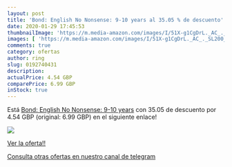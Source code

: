 ```yaml
---
layout: post
title: 'Bond: English No Nonsense: 9-10 years al 35.05 % de descuento'
date: 2020-01-29 17:45:53
thumbnailImage: 'https://m.media-amazon.com/images/I/51X-g1CgDrL._AC_._SL200_.jpg'
images: [ 'https://m.media-amazon.com/images/I/51X-g1CgDrL._AC_._SL200_.jpg' ]
comments: true
category: ofertas
author: ring
slug: 0192740431
description:
actualPrice: 4.54 GBP
comparePrice: 6.99 GBP
inStock: true
---
```


Está [Bond: English No Nonsense: 9-10 years](https://www.amazon.co.uk/dp/0192740431/?tag=redken01-21) con 35.05 de descuento por 4.54 GBP (original: 6.99 GBP) en el siguiente enlace!

[![](https://m.media-amazon.com/images/I/51X-g1CgDrL._AC_._SL200_.jpg)](https://www.amazon.co.uk/dp/0192740431/?tag=redken01-21)

[Ver la oferta!!](https://www.amazon.co.uk/dp/0192740431/?tag=redken01-21)

[Consulta otras ofertas en nuestro canal de telegram](https://t.me/s/ofertas25)
